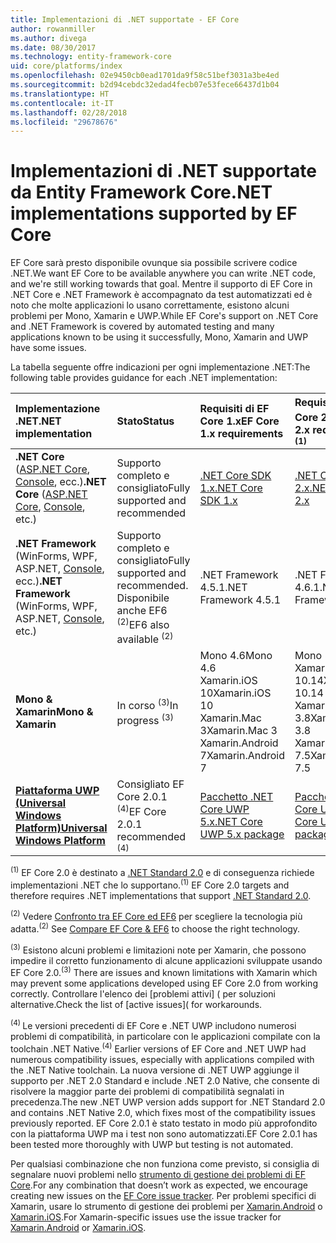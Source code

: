 ```yaml
---
title: Implementazioni di .NET supportate - EF Core
author: rowanmiller
ms.author: divega
ms.date: 08/30/2017
ms.technology: entity-framework-core
uid: core/platforms/index
ms.openlocfilehash: 02e9450cb0ead1701da9f58c51bef3031a3be4ed
ms.sourcegitcommit: b2d94cebdc32edad4fecb07e53fece66437d1b04
ms.translationtype: HT
ms.contentlocale: it-IT
ms.lasthandoff: 02/28/2018
ms.locfileid: "29678676"
---
```

# <a name="net-implementations-supported-by-ef-core"></a><span data-ttu-id="787e2-102">Implementazioni di .NET supportate da Entity Framework Core</span><span class="sxs-lookup"><span data-stu-id="787e2-102">.NET implementations supported by EF Core</span></span>

<span data-ttu-id="787e2-103">EF Core sarà presto disponibile ovunque sia possibile scrivere codice .NET.</span><span class="sxs-lookup"><span data-stu-id="787e2-103">We want EF Core to be available anywhere you can write .NET code, and we're still working towards that goal.</span></span> <span data-ttu-id="787e2-104">Mentre il supporto di EF Core in .NET Core e .NET Framework è accompagnato da test automatizzati ed è noto che molte applicazioni lo usano correttamente, esistono alcuni problemi per Mono, Xamarin e UWP.</span><span class="sxs-lookup"><span data-stu-id="787e2-104">While EF Core's support on .NET Core and .NET Framework is covered by automated testing and many applications known to be using it successfully, Mono, Xamarin and UWP have some issues.</span></span>

<span data-ttu-id="787e2-105">La tabella seguente offre indicazioni per ogni implementazione .NET:</span><span class="sxs-lookup"><span data-stu-id="787e2-105">The following table provides guidance for each .NET implementation:</span></span>

| <span data-ttu-id="787e2-106">Implementazione .NET</span><span class="sxs-lookup"><span data-stu-id="787e2-106">.NET implementation</span></span>                                                                                                  | <span data-ttu-id="787e2-107">Stato</span><span class="sxs-lookup"><span data-stu-id="787e2-107">Status</span></span>                                                             | <span data-ttu-id="787e2-108">Requisiti di EF Core 1.x</span><span class="sxs-lookup"><span data-stu-id="787e2-108">EF Core 1.x requirements</span></span>                                                                                | <span data-ttu-id="787e2-109">Requisiti di EF Core 2.x <sup>(1)</sup></span><span class="sxs-lookup"><span data-stu-id="787e2-109">EF Core 2.x requirements <sup>(1)</sup></span></span>                                                                 |
|:---------------------------------------------------------------------------------------------------------------------|:-------------------------------------------------------------------|:--------------------------------------------------------------------------------------------------------|:--------------------------------------------------------------------------------------------------------|
| <span data-ttu-id="787e2-110">**.NET Core** ([ASP.NET Core](../get-started/aspnetcore/index.md), [Console](../get-started/netcore/index.md), ecc.)</span><span class="sxs-lookup"><span data-stu-id="787e2-110">**.NET Core** ([ASP.NET Core](../get-started/aspnetcore/index.md), [Console](../get-started/netcore/index.md), etc.)</span></span> | <span data-ttu-id="787e2-111">Supporto completo e consigliato</span><span class="sxs-lookup"><span data-stu-id="787e2-111">Fully supported and recommended</span></span>                                    | [<span data-ttu-id="787e2-112">.NET Core SDK 1.x</span><span class="sxs-lookup"><span data-stu-id="787e2-112">.NET Core SDK 1.x</span></span>](https://www.microsoft.com/net/core/)                                                | [<span data-ttu-id="787e2-113">.NET Core SDK 2.x</span><span class="sxs-lookup"><span data-stu-id="787e2-113">.NET Core SDK 2.x</span></span>](https://www.microsoft.com/net/core/)                                                |
| <span data-ttu-id="787e2-114">**.NET Framework** (WinForms, WPF, ASP.NET, [Console](../get-started/full-dotnet/index.md), ecc.)</span><span class="sxs-lookup"><span data-stu-id="787e2-114">**.NET Framework** (WinForms, WPF, ASP.NET, [Console](../get-started/full-dotnet/index.md), etc.)</span></span>                    | <span data-ttu-id="787e2-115">Supporto completo e consigliato</span><span class="sxs-lookup"><span data-stu-id="787e2-115">Fully supported and recommended.</span></span> <span data-ttu-id="787e2-116">Disponibile anche EF6 <sup>(2)</sup></span><span class="sxs-lookup"><span data-stu-id="787e2-116">EF6 also available <sup>(2)</sup></span></span> | <span data-ttu-id="787e2-117">.NET Framework 4.5.1</span><span class="sxs-lookup"><span data-stu-id="787e2-117">.NET Framework 4.5.1</span></span>                                                                                    | <span data-ttu-id="787e2-118">.NET Framework 4.6.1</span><span class="sxs-lookup"><span data-stu-id="787e2-118">.NET Framework 4.6.1</span></span>                                                                                    |
| <span data-ttu-id="787e2-119">**Mono & Xamarin**</span><span class="sxs-lookup"><span data-stu-id="787e2-119">**Mono & Xamarin**</span></span>                                                                                                   | <span data-ttu-id="787e2-120">In corso <sup>(3)</sup></span><span class="sxs-lookup"><span data-stu-id="787e2-120">In progress <sup>(3)</sup></span></span>                                         | <span data-ttu-id="787e2-121">Mono 4.6</span><span class="sxs-lookup"><span data-stu-id="787e2-121">Mono 4.6</span></span> <br/> <span data-ttu-id="787e2-122">Xamarin.iOS 10</span><span class="sxs-lookup"><span data-stu-id="787e2-122">Xamarin.iOS 10</span></span> <br/> <span data-ttu-id="787e2-123">Xamarin.Mac 3</span><span class="sxs-lookup"><span data-stu-id="787e2-123">Xamarin.Mac 3</span></span> <br/> <span data-ttu-id="787e2-124">Xamarin.Android 7</span><span class="sxs-lookup"><span data-stu-id="787e2-124">Xamarin.Android 7</span></span>                               | <span data-ttu-id="787e2-125">Mono 5.4</span><span class="sxs-lookup"><span data-stu-id="787e2-125">Mono 5.4</span></span> <br/> <span data-ttu-id="787e2-126">Xamarin.iOS 10.14</span><span class="sxs-lookup"><span data-stu-id="787e2-126">Xamarin.iOS 10.14</span></span> <br/> <span data-ttu-id="787e2-127">Xamarin.Mac 3.8</span><span class="sxs-lookup"><span data-stu-id="787e2-127">Xamarin.Mac 3.8</span></span> <br/> <span data-ttu-id="787e2-128">Xamarin.Android 7.5</span><span class="sxs-lookup"><span data-stu-id="787e2-128">Xamarin.Android 7.5</span></span>                        |
| [<span data-ttu-id="787e2-129">**Piattaforma UWP (Universal Windows Platform)**</span><span class="sxs-lookup"><span data-stu-id="787e2-129">**Universal Windows Platform**</span></span>](../get-started/uwp/index.md)                                                        | <span data-ttu-id="787e2-130">Consigliato EF Core 2.0.1 <sup>(4)</sup></span><span class="sxs-lookup"><span data-stu-id="787e2-130">EF Core 2.0.1 recommended <sup>(4)</sup></span></span>                           | [<span data-ttu-id="787e2-131">Pacchetto .NET Core UWP 5.x</span><span class="sxs-lookup"><span data-stu-id="787e2-131">.NET Core UWP 5.x package</span></span>](https://www.nuget.org/packages/Microsoft.NETCore.UniversalWindowsPlatform/) | [<span data-ttu-id="787e2-132">Pacchetto .NET Core UWP 6.x</span><span class="sxs-lookup"><span data-stu-id="787e2-132">.NET Core UWP 6.x package</span></span>](https://www.nuget.org/packages/Microsoft.NETCore.UniversalWindowsPlatform/) |

<span data-ttu-id="787e2-133"><sup>(1)</sup> EF Core 2.0 è destinato a [.NET Standard 2.0](https://docs.microsoft.com/dotnet/standard/net-standard) e di conseguenza richiede implementazioni .NET che lo supportano.</span><span class="sxs-lookup"><span data-stu-id="787e2-133"><sup>(1)</sup> EF Core 2.0 targets and therefore requires .NET implementations that support [.NET Standard 2.0](https://docs.microsoft.com/dotnet/standard/net-standard).</span></span>

<span data-ttu-id="787e2-134"><sup>(2)</sup> Vedere [Confronto tra EF Core ed EF6](../../efcore-and-ef6/index.md) per scegliere la tecnologia più adatta.</span><span class="sxs-lookup"><span data-stu-id="787e2-134"><sup>(2)</sup> See [Compare EF Core & EF6](../../efcore-and-ef6/index.md) to choose the right technology.</span></span>

<span data-ttu-id="787e2-135"><sup>(3)</sup> Esistono alcuni problemi e limitazioni note per Xamarin, che possono impedire il corretto funzionamento di alcune applicazioni sviluppate usando EF Core 2.0.</span><span class="sxs-lookup"><span data-stu-id="787e2-135"><sup>(3)</sup> There are issues and known limitations with Xamarin which may prevent some applications developed using EF Core 2.0 from working correctly.</span></span> <span data-ttu-id="787e2-136">Controllare l'elenco dei [problemi attivi] ([](https://github.com/aspnet/entityframeworkCore/issues?q=is%3Aopen+is%3Aissue+label%3Aarea-xamarin) per soluzioni alternative.</span><span class="sxs-lookup"><span data-stu-id="787e2-136">Check the list of [active issues]([](https://github.com/aspnet/entityframeworkCore/issues?q=is%3Aopen+is%3Aissue+label%3Aarea-xamarin) for workarounds.</span></span>

<span data-ttu-id="787e2-137"><sup>(4) </sup> Le versioni precedenti di EF Core e .NET UWP includono numerosi problemi di compatibilità, in particolare con le applicazioni compilate con la toolchain .NET Native.</span><span class="sxs-lookup"><span data-stu-id="787e2-137"><sup>(4)</sup> Earlier versions of EF Core and .NET UWP had numerous compatibility issues, especially with applications compiled with the .NET Native toolchain.</span></span> <span data-ttu-id="787e2-138">La nuova versione di .NET UWP aggiunge il supporto per .NET 2.0 Standard e include .NET 2.0 Native, che consente di risolvere la maggior parte dei problemi di compatibilità segnalati in precedenza.</span><span class="sxs-lookup"><span data-stu-id="787e2-138">The new .NET UWP version adds support for .NET Standard 2.0 and contains .NET Native 2.0, which fixes most of the compatibility issues previously reported.</span></span> <span data-ttu-id="787e2-139">EF Core 2.0.1 è stato testato in modo più approfondito con la piattaforma UWP ma i test non sono automatizzati.</span><span class="sxs-lookup"><span data-stu-id="787e2-139">EF Core 2.0.1 has been tested more thoroughly with UWP but testing is not automated.</span></span>

<span data-ttu-id="787e2-140">Per qualsiasi combinazione che non funziona come previsto, si consiglia di segnalare nuovi problemi nello [strumento di gestione dei problemi di EF Core](https://github.com/aspnet/entityframeworkcore/issues/new).</span><span class="sxs-lookup"><span data-stu-id="787e2-140">For any combination that doesn’t work as expected, we encourage creating new issues on the [EF Core issue tracker](https://github.com/aspnet/entityframeworkcore/issues/new).</span></span> <span data-ttu-id="787e2-141">Per problemi specifici di Xamarin, usare lo strumento di gestione dei problemi per [Xamarin.Android](https://github.com/xamarin/xamarin-android/issues/new) o [Xamarin.iOS](https://github.com/xamarin/xamarin-macios/issues/new).</span><span class="sxs-lookup"><span data-stu-id="787e2-141">For Xamarin-specific issues use the issue tracker for [Xamarin.Android](https://github.com/xamarin/xamarin-android/issues/new) or [Xamarin.iOS](https://github.com/xamarin/xamarin-macios/issues/new).</span></span>
